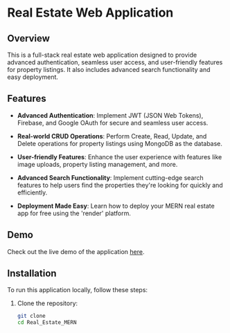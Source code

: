 # Real Estate Web Application

## Overview

This is a full-stack real estate web application designed to provide advanced authentication, seamless user access, and user-friendly features for property listings. It also includes advanced search functionality and easy deployment.

## Features

- **Advanced Authentication**: Implement JWT (JSON Web Tokens), Firebase, and Google OAuth for secure and seamless user access.

- **Real-world CRUD Operations**: Perform Create, Read, Update, and Delete operations for property listings using MongoDB as the database.

- **User-friendly Features**: Enhance the user experience with features like image uploads, property listing management, and more.

- **Advanced Search Functionality**: Implement cutting-edge search features to help users find the properties they're looking for quickly and efficiently.

- **Deployment Made Easy**: Learn how to deploy your MERN real estate app for free using the 'render' platform.

## Demo

Check out the live demo of the application [here]().

## Installation

To run this application locally, follow these steps:

1. Clone the repository:
   ```bash
   git clone
   cd Real_Estate_MERN
   ```
